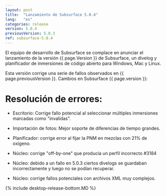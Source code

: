 ```yaml
---
layout: post
title:  "Lanzamiento de Subsurface 5.0.4"
lang:   "es"
categories: release
version: 5.0.4
previousVersion: 5.0.3
ref: subsurface-5.0.4
---
```


El equipo de desarrollo de Subsurface se complace en anunciar el lanzamiento de la versión {{ page.Version }} de Subsurface, un divelog y planificador de inmersiones de código abierto para Windows, Mac y Linux.

Esta versión corrige una serie de fallos observados en {{ page.previousVersion }}.
Cambios en Subsurface {{ page.version }}:

# Resolución de errores:

- Escritorio: Corrige fallo potencial al seleccionar múltiples inmersiones marcadas como "invalidas".

- Importación de fotos: Mejor soporte de diferencias de tiempo grandes.

- Planificador: corrige error al fijar la PNM en mezclas con 21% de oxígeno.

- Núcleo: corrige "off-by-one" que producía un perfil incorrecto #3184

- Núcleo: debido a un fallo en 5.0.3 ciertos divelogs se guardaban incorrectamente y luego no se podían recuperar.

- Núcleo: corrige fallos potenciales con archivos XML muy complejos.


{% include desktop-release-bottom.MD %}
